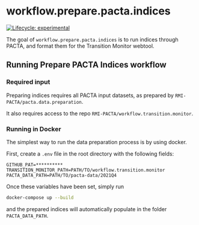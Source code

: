 # workflow.prepare.pacta.indices

<!-- badges: start -->

[![Lifecycle:
experimental](https://img.shields.io/badge/lifecycle-experimental-orange.svg)](https://lifecycle.r-lib.org/articles/stages.html#experimental) 
<!-- badges: end -->

The goal of `workflow.prepare.pacta.indices` is to run indices through PACTA, 
and format them for the Transition Monitor webtool. 

## Running Prepare PACTA Indices workflow  
### Required input

Preparing indices requires all PACTA input datasets, as prepared by 
`RMI-PACTA/pacta.data.preparation`.

It also requires access to the repo `RMI-PACTA/workflow.transition.monitor`.

### Running in Docker
The simplest way to run the data preparation process is by using docker. 

First, create a `.env` file in the root directory with the following fields: 

``` env
GITHUB_PAT=**********
TRANSITION_MONITOR_PATH=PATH/TO/workflow.transition.monitor
PACTA_DATA_PATH=PATH/TO/pacta-data/2021Q4
```

Once these variables have been set, simply run 

``` bash
docker-compose up --build
```

and the prepared indices will automatically populate in the folder 
`PACTA_DATA_PATH`.
